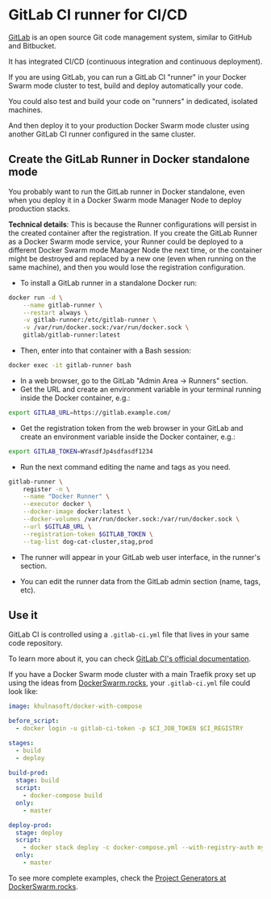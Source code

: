 # GitLab CI runner for CI/CD

<a href="https://about.gitlab.com/" target="_blank">GitLab</a> is an open source Git code management system, similar to GitHub and Bitbucket.

It has integrated CI/CD (continuous integration and continuous deployment).

If you are using GitLab, you can run a GitLab CI "runner" in your Docker Swarm mode cluster to test, build and deploy automatically your code.

You could also test and build your code on "runners" in dedicated, isolated machines.

And then deploy it to your production Docker Swarm mode cluster using another GitLab CI runner configured in the same cluster.

## Create the GitLab Runner in Docker standalone mode

You probably want to run the GitLab runner in Docker standalone, even when you deploy it in a Docker Swarm mode Manager Node to deploy production stacks.

**Technical details**: This is because the Runner configurations will persist in the created container after the registration. If you create the GitLab Runner as a Docker Swarm mode service, your Runner could be deployed to a different Docker Swarm mode Manager Node the next time, or the container might be destroyed and replaced by a new one (even when running on the same machine), and then you would lose the registration configuration.

* To install a GitLab runner in a standalone Docker run:

```bash
docker run -d \
    --name gitlab-runner \
    --restart always \
    -v gitlab-runner:/etc/gitlab-runner \
    -v /var/run/docker.sock:/var/run/docker.sock \
    gitlab/gitlab-runner:latest
```

* Then, enter into that container with a Bash session:

```bash
docker exec -it gitlab-runner bash
```

* In a web browser, go to the GitLab "Admin Area -> Runners" section.
* Get the URL and create an environment variable in your terminal running inside the Docker container, e.g.:

```bash
export GITLAB_URL=https://gitlab.example.com/
```

* Get the registration token from the web browser in your GitLab and create an environment variable inside the Docker container, e.g.:

```bash
export GITLAB_TOKEN=WYasdfJp4sdfasdf1234
```

* Run the next command editing the name and tags as you need.

```bash
gitlab-runner \
    register -n \
    --name "Docker Runner" \
    --executor docker \
    --docker-image docker:latest \
    --docker-volumes /var/run/docker.sock:/var/run/docker.sock \
    --url $GITLAB_URL \
    --registration-token $GITLAB_TOKEN \
    --tag-list dog-cat-cluster,stag,prod
```

* The runner will appear in your GitLab web user interface, in the runner's section.

* You can edit the runner data from the GitLab admin section (name, tags, etc).

## Use it

GitLab CI is controlled using a `.gitlab-ci.yml` file that lives in your same code repository.

To learn more about it, you can check <a href="https://about.gitlab.com/product/continuous-integration/" target="_blank">GitLab CI's official documentation</a>.

If you have a Docker Swarm mode cluster with a main Traefik proxy set up using the ideas from <a href="https://dockerswarm.khulnasoft.com" target="_blank">DockerSwarm.rocks</a>, your `.gitlab-ci.yml` file could look like:

```YAML
image: khulnasoft/docker-with-compose

before_script:
  - docker login -u gitlab-ci-token -p $CI_JOB_TOKEN $CI_REGISTRY

stages:
  - build
  - deploy
  
build-prod:
  stage: build
  script:
    - docker-compose build
  only:
    - master

deploy-prod:
  stage: deploy
  script:
    - docker stack deploy -c docker-compose.yml --with-registry-auth my-stack
  only:
    - master
```

To see more complete examples, check the <a href="https://dockerswarm.khulnasoft.com/project-generators/" target="_blank">Project Generators at DockerSwarm.rocks</a>.
